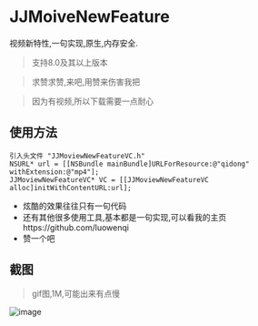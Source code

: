 # JJMoiveNewFeature
视频新特性,一句实现,原生,内存安全.

> 支持8.0及其以上版本

> 求赞求赞,来吧,用赞来伤害我把

> 因为有视频,所以下载需要一点耐心

## 使用方法
```
引入头文件 "JJMoviewNewFeatureVC.h"
NSURL* url = [[NSBundle mainBundle]URLForResource:@"qidong" withExtension:@"mp4"];
JJMoviewNewFeatureVC* VC = [[JJMoviewNewFeatureVC alloc]initWithContentURL:url];
```

* 炫酷的效果往往只有一句代码
* 还有其他很多使用工具,基本都是一句实现,可以看我的主页https://github.com/luowenqi
* 赞一个吧


## 截图 
> gif图,1M,可能出来有点慢

![image](https://github.com/luowenqi/JJMoiveNewFeature/blob/master/视频新特性/视频新特性/视频%2C截图/111.gif)


